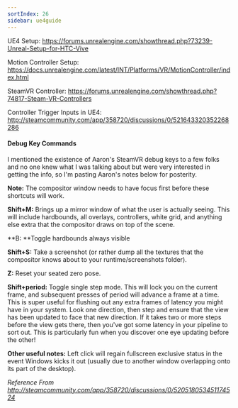 ```yaml
---
sortIndex: 26
sidebar: ue4guide
---
```


UE4 Setup: <https://forums.unrealengine.com/showthread.php?73239-Unreal-Setup-for-HTC-Vive>

Motion Controller Setup: <https://docs.unrealengine.com/latest/INT/Platforms/VR/MotionController/index.html>

SteamVR Controller: <https://forums.unrealengine.com/showthread.php?74817-Steam-VR-Controllers>

Controller Trigger Inputs in UE4: <http://steamcommunity.com/app/358720/discussions/0/521643320352268286>

#### Debug Key Commands

I mentioned the existence of Aaron's SteamVR debug keys to a few folks and no one knew what I was talking about but were very interested in getting the info, so I'm pasting Aaron's notes below for posterity.

**Note:** The compositor window needs to have focus first before these shortcuts will work.

**Shift+M:** Brings up a mirror window of what the user is actually seeing. This will include hardbounds, all overlays, controllers, white grid, and anything else extra that the compositor draws on top of the scene.

**B: **Toggle hardbounds always visible

**Shift+S:** Take a screenshot (or rather dump all the textures that the compositor knows about to your runtime/screenshots folder).

**Z:** Reset your seated zero pose.

**Shift+period:** Toggle single step mode. This will lock you on the current frame, and subsequent presses of period will advance a frame at a time. This is super useful for flushing out any extra frames of latency you might have in your system. Look one direction, then step and ensure that the view has been updated to face that new direction. If it takes two or more steps before the view gets there, then you've got some latency in your pipeline to sort out. This is particularly fun when you discover one eye updating before the other!

**Other useful notes:** Left click will regain fullscreen exclusive status in the event Windows kicks it out (usually due to another window overlapping onto its part of the desktop).

*Reference From <http://steamcommunity.com/app/358720/discussions/0/520518053451174524>*
